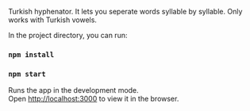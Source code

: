 
Turkish hyphenator. It lets you seperate words syllable by syllable. Only works with Turkish vowels.

In the project directory, you can run:
###  `npm install`
### `npm start`

Runs the app in the development mode.\
Open [http://localhost:3000](http://localhost:3000) to view it in the browser.

